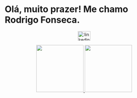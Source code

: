 <h1 align="left">Olá, muito prazer! Me chamo Rodrigo Fonseca. </h1>


<div display=infline-flex align=center >
  
<p align="center">



<a href="https://www.linkedin.com/in/rodrigooliveirafonseca/" target="blank"><img align="center" src="https://raw.githubusercontent.com/rahuldkjain/github-profile-readme-generator/master/src/images/icons/Social/linked-in-alt.svg" alt="linkedin.com/in/rodrigooliveirafonseca/" height="30" width="40" /></a>


</p> 
  



<div align="center">
  <a href="https://github.com/RODRGOL">
  <img height="150em" src="https://github-readme-stats.vercel.app/api?username=RODRGOL&show_icons=true&theme=dracula&include_all_commits=true&count_private=true" />
  <img height="150em" src="https://github-readme-stats.vercel.app/api/top-langs/?username=RODRGOL&layout=compact&langs_count=7&theme=dracula" />
</div>
